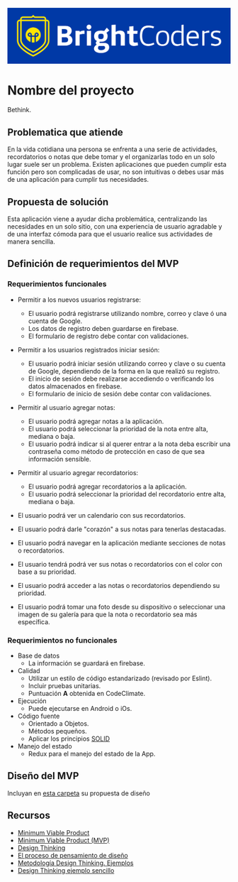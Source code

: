 ![BrightCoders Logo](img/logo-bc.png)

# Nombre del proyecto
Bethink.

## Problematica que atiende
En la vida cotidiana una persona se enfrenta a una serie de actividades, recordatorios o notas que debe tomar y el organizarlas todo en un solo lugar suele 
ser un problema. Existen aplicaciones que pueden cumplir esta función pero son complicadas de usar, no son intuitivas o debes usar más de una aplicación para 
cumplir tus necesidades.

## Propuesta de solución
Esta aplicación viene a ayudar dicha problemática, centralizando las necesidades en un solo sitio, con una experiencia de usuario agradable y de
una interfaz cómoda para que el usuario realice sus actividades de manera sencilla.

## Definición de requerimientos del MVP

### Requerimientos funcionales

- Permitir a los nuevos usuarios registrarse:
  - El usuario podrá registrarse utilizando nombre, correo y clave ó una cuenta de Google.
  - Los datos de registro deben guardarse en firebase.
  - El formulario de registro debe contar con validaciones.
  
- Permitir a los usuarios registrados iniciar sesión:
  - El usuario podrá iniciar sesión utilizando correo y clave o su cuenta de Google, dependiendo de la forma en la que realizó su registro.
  - El inicio de sesión debe realizarse accediendo o verificando los datos almacenados en firebase.
  - El formulario de inicio de sesión debe contar con validaciones.

- Permitir al usuario agregar notas:
  - El usuario podrá agregar notas a la aplicación.
  - El usuario podrá seleccionar la prioridad de la nota entre alta, mediana o baja.
  - El usuario podrá indicar si al querer entrar a la nota deba escribir una contraseña como método de protección en caso de que sea información sensible.

- Permitir al usuario agregar recordatorios:
  - El usuario podrá agregar recordatorios a la aplicación.
  - El usuario podrá seleccionar la prioridad del recordatorio entre alta, mediana o baja.

- El usuario podrá ver un calendario con sus recordatorios.
- El usuario podrá darle "corazón" a sus notas para tenerlas destacadas.
- El usuario podrá navegar en la aplicación mediante secciones de notas o recordatorios.
- El usuario tendrá podrá ver sus notas o recordatorios con el color con base a su prioridad.
- El usuario podrá acceder a las notas o recordatorios dependiendo su prioridad.

- El usuario podrá tomar una foto desde su dispositivo o seleccionar una imagen de su galería para que la nota o recordatorio sea más específica.


### Requerimientos no funcionales
- Base de datos
   - La información se guardará en firebase.
 - Calidad
   - Utilizar un estilo de código estandarizado (revisado por Eslint).
   - Incluir pruebas unitarias.
   - Puntuación **A** obtenida en CodeClimate.
- Ejecución 
   - Puede ejecutarse en Android o iOs.
- Código fuente
   - Orientado a Objetos.
   - Métodos pequeños.
   - Aplicar los principios [SOLID](https://blog.usejournal.com/how-to-apply-solid-principles-in-react-applications-6c964091a982)
 - Manejo del estado
   - Redux para el manejo del estado de la App.

## Diseño del MVP

Incluyan en [esta carpeta](/design) su propuesta de diseño

## Recursos

- [Minimum Viable Product](https://www.agilealliance.org/glossary/mvp/#q=~(infinite~false~filters~(tags~(~'mvp))~searchTerm~'~sort~false~sortDirection~'asc~page~1))
- [Minimum Viable Product (MVP)](https://www.productplan.com/glossary/minimum-viable-product/)
- [Design Thinking](https://www.interaction-design.org/literature/topics/design-thinking)
- [El proceso de pensamiento de diseño](https://www.youtube.com/watch?v=_r0VX-aU_T8)
- [Metodología Design Thinking. Ejemplos](https://www.youtube.com/watch?v=_ul3wfKss58) 
- [Design Thinking ejemplo sencillo](https://www.youtube.com/watch?v=_H33tA2-j0s)

